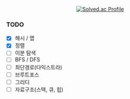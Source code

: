 <div align="center">

[![Solved.ac Profile](http://mazassumnida.wtf/api/v2/generate_badge?boj=j1min)](https://solved.ac/j1min/)

</div>

<div>

  ### TODO
- [x] 해시 / 맵
- [x] 정렬
- [ ] 이분 탐색
- [ ] BFS / DFS
- [ ] 최단경로(다익스트라)
- [ ] 브루트포스
- [ ] 그리디
- [ ] 자료구조(스택, 큐, 힙)

</div>
